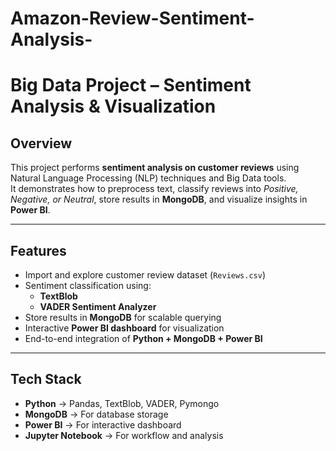 # Amazon-Review-Sentiment-Analysis-
# Big Data Project – Sentiment Analysis & Visualization

## Overview
This project performs **sentiment analysis on customer reviews** using Natural Language Processing (NLP) techniques and Big Data tools.  
It demonstrates how to preprocess text, classify reviews into *Positive, Negative, or Neutral*, store results in **MongoDB**, and visualize insights in **Power BI**.

---

## Features
- Import and explore customer review dataset (`Reviews.csv`)
- Sentiment classification using:
  - **TextBlob**
  - **VADER Sentiment Analyzer**
- Store results in **MongoDB** for scalable querying
- Interactive **Power BI dashboard** for visualization
- End-to-end integration of **Python + MongoDB + Power BI**

---

## Tech Stack
- **Python** → Pandas, TextBlob, VADER, Pymongo  
- **MongoDB** → For database storage  
- **Power BI** → For interactive dashboard  
- **Jupyter Notebook** → For workflow and analysis
